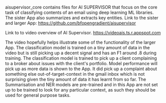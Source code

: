 aisupervisor_core contains files for AI SUPERVISOR that focus on the core task of classifying contents of an email using deep learning ML libraries. The sister App also summarizes and extracts key entities. Link to the sister and larger App: https://github.com/bfopengradient/aisupervisor


Link to to video overview of AI Supervisor.  https://videoais.ts.r.appspot.com

The video hopefully helps illustrate some of the functionality of the larger App. The classification model is trained on a tiny amount of data in the video but is still picking up a decent signal and has an F1 around .8 during training. The classification model is trained to pick up a client complaining to a broker about issues with the client's portfolio. Model performance will pick up as more data is shown to the App. It did pick up a complaint about something else              out-of-target-context in the gmail inbox which is not surprising given the tiny amount of data it has learnt from so far. The Summarisation and NER models are    pre-trained and in this App are not set up to be trained to look for any particular context, as such they should be used for general purpose tasks.   

